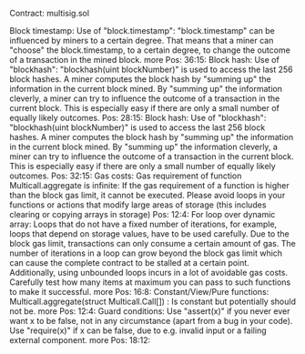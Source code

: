 Contract: multisig.sol

Block timestamp:
Use of "block.timestamp": "block.timestamp" can be influenced by miners to a certain degree. That means that a miner can "choose" the block.timestamp, to a certain degree, to change the outcome of a transaction in the mined block.
more
Pos: 36:15:
Block hash:
Use of "blockhash": "blockhash(uint blockNumber)" is used to access the last 256 block hashes. A miner computes the block hash by "summing up" the information in the current block mined. By "summing up" the information cleverly, a miner can try to influence the outcome of a transaction in the current block. This is especially easy if there are only a small number of equally likely outcomes.
Pos: 28:15:
Block hash:
Use of "blockhash": "blockhash(uint blockNumber)" is used to access the last 256 block hashes. A miner computes the block hash by "summing up" the information in the current block mined. By "summing up" the information cleverly, a miner can try to influence the outcome of a transaction in the current block. This is especially easy if there are only a small number of equally likely outcomes.
Pos: 32:15:
Gas costs:
Gas requirement of function Multicall.aggregate is infinite: If the gas requirement of a function is higher than the block gas limit, it cannot be executed. Please avoid loops in your functions or actions that modify large areas of storage (this includes clearing or copying arrays in storage)
Pos: 12:4:
For loop over dynamic array:
Loops that do not have a fixed number of iterations, for example, loops that depend on storage values, have to be used carefully. Due to the block gas limit, transactions can only consume a certain amount of gas. The number of iterations in a loop can grow beyond the block gas limit which can cause the complete contract to be stalled at a certain point. Additionally, using unbounded loops incurs in a lot of avoidable gas costs. Carefully test how many items at maximum you can pass to such functions to make it successful.
more
Pos: 16:8:
Constant/View/Pure functions:
Multicall.aggregate(struct Multicall.Call[]) : Is constant but potentially should not be.
more
Pos: 12:4:
Guard conditions:
Use "assert(x)" if you never ever want x to be false, not in any circumstance (apart from a bug in your code). Use "require(x)" if x can be false, due to e.g. invalid input or a failing external component.
more
Pos: 18:12:
